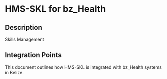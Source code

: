 # HMS-SKL for bz_Health

## Description

Skills Management

## Integration Points

This document outlines how HMS-SKL is integrated with bz_Health systems in Belize.
